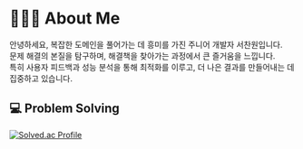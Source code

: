 # 🙋🏻‍♂️ About Me

안녕하세요, 복잡한 도메인을 풀어가는 데 흥미를 가진 주니어 개발자 서찬원입니다. <br>
문제 해결의 본질을 탐구하며, 해결책을 찾아가는 과정에서 큰 즐거움을 느낍니다. <br> 
특히 사용자 피드백과 성능 분석을 통해 최적화를 이루고, 더 나은 결과를 만들어내는 데 집중하고 있습니다.

## 💻 Problem Solving

[![Solved.ac Profile](http://mazassumnida.wtf/api/v2/generate_badge?boj=chanwon1121)](https://solved.ac/chanwon1121/)
